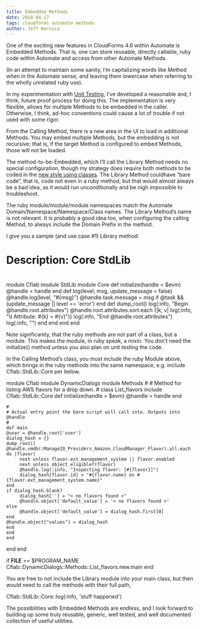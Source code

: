 ```yaml
---
title: Embedded Methods 
date: 2018-04-17
tags: cloudforms automate methods
author: Jeff Warnica
---
```


One of the exciting new features in CloudForms 4.6 within Automate is Embedded Methods. That is, one can store reusable, directly callable, ruby code within Automate and access from other Automate Methods.

(In an attempt to maintain some sanity, I’m capitalizing words like Method when in the Automate sense, and leaving them lowercase when referring to the wholly unrelated ruby use).

In my experimentation with [Unit Testing](<https://github.com/jeffwarnica/manageiq-content-sample-tests>), I’ve developed a reasonable and, I think, future proof process for doing this. The implementation is very flexible, allows for multiple Methods to be embedded in the caller. Otherwise, I think, ad-hoc conventions could cause a lot of trouble if not used with some rigor.

From the Calling Method, there is a new area in the UI to load in additional Methods. You may embed multiple Methods, but the embedding is not recursive; that is, if the target Method is configured to embed Methods, those will not be loaded.

The method-to-be-Embedded, which I’ll call the Library Method needs no special configuration, though my strategy does require both methods to be coded in the [new style using classes](<https://github.com/ManageIQ/manageiq-content/issues/8>).  The Library Method couldhave “bare code”, that is, code not even in a ruby method, but that would almost always be a bad idea, as it would run unconditionally and be nigh impossible to troubleshoot.

The ruby module/module/module namespaces match the Automate Domain/Namespace/Namespace/Class names. The Library Method’s name is not relevant. It is probably a good idea too, when configuring the calling Method, to always include the Domain Prefix in the method.

I give you a sample (and use case #1) Library method:

#
# Description: Core StdLib
#
module Cflab
  module StdLib
   module Core
   def initialize(handle = $evm)
     @handle = handle
   end
   def log(level, msg, update_message = false)
     @handle.log(level, "#{msg}")
     @handle.task.message = msg if @task && (update_message || level == 'error')
   end
   def dump_root()
     log(:info, "Begin @handle.root.attributes")
     @handle.root.attributes.sort.each {|k, v| log(:info, "\t Attribute: #{k} = #{v}")}
     log(:info, "End @handle.root.attributes")
     log(:info, "")
   end
   end
  end
end

Note significantly, that the ruby methods are not part of a class, but a module. This makes the module, in ruby speak, a mixin.  You don’t need the initialize() method unless you also plan on unit testing the code.

In the Calling Method’s class, you must include the ruby Module above, which brings in the ruby methods into the same namespace, e.g. include Cflab::StdLib::Core per below.

module Cflab
  module DynamicDialogs
    module Methods
    #
    # Method for listing AWS flavors for a drop down.
    #
    class List_flavors
    include Cflab::StdLib::Core
    def initialize(handle = $evm)
    @handle = handle
    end

    #
    # Actual entry point the bare script will call into. Outputs into @handle
    #
    def main
    @user = @handle.root['user']
    dialog_hash = {}
    dump_root()
    @handle.vmdb(:ManageIQ_Providers_Amazon_CloudManager_Flavor).all.each do |flavor|
         next unless flavor.ext_management_system || flavor.enabled
         next unless object_eligible?(flavor)
         @handle.log(:info, "Inspecting flavor: [#{flavor}]")
         dialog_hash[flavor.id] = "#{flavor.name} on #{flavor.ext_management_system.name}"
    end
    if dialog_hash.blank?
         dialog_hash[''] = "< no flavors found >"
         @handle.object['default_value'] = '< no flavors found >'
    else
         @handle.object['default_value'] = dialog_hash.first[0]
    end
    @handle.object["values"] = dialog_hash
    end
    end
    end
  end
end

if __FILE__ == $PROGRAM_NAME
  Cflab::DynamicDialogs::Methods::List_flavors.new.main
end

You are free to not include the Library module into your main class, but then would need to call the methods with their full path,  

Cflab::StdLib::Core::log(:info, 'stuff happened')

The possibilities with Embedded Methods are endless, and I look forward to building up some truly reusable, generic, well tested, and well documented collection of useful utilities.
